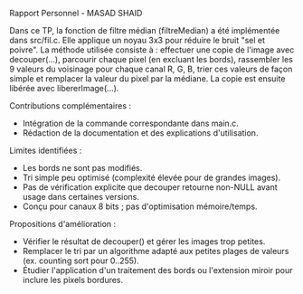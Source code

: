 Rapport Personnel - MASAD SHAID 

Dans ce TP, la fonction de filtre médian (filtreMedian) a été implémentée dans src/fil.c. Elle applique un noyau 3x3 pour réduire le bruit "sel et poivre". La méthode utilisée consiste à : effectuer une copie de l'image avec decouper(...), parcourir chaque pixel (en excluant les bords), rassembler les 9 valeurs du voisinage pour chaque canal R, G, B, trier ces valeurs de façon simple et remplacer la valeur du pixel par la médiane. La copie est ensuite libérée avec libererImage(...).

Contributions complémentaires :
- Intégration de la commande correspondante dans main.c.
- Rédaction de la documentation et des explications d'utilisation.

Limites identifiées :
- Les bords ne sont pas modifiés.
- Tri simple peu optimisé (complexité élevée pour de grandes images).
- Pas de vérification explicite que decouper retourne non-NULL avant usage dans certaines versions.
- Conçu pour canaux 8 bits ; pas d'optimisation mémoire/temps.

Propositions d'amélioration :
- Vérifier le résultat de decouper() et gérer les images trop petites.
- Remplacer le tri par un algorithme adapté aux petites plages de valeurs (ex. counting sort pour 0..255).
- Étudier l'application d'un traitement des bords ou l'extension miroir pour inclure les pixels bordures.
